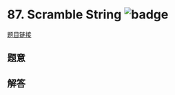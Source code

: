 # 87. Scramble String ![badge](https://img.shields.io/badge/-hard-red?style=flat-square)

[题目链接](https://leetcode.com/problems/scramble-string)

## 题意

## 解答

